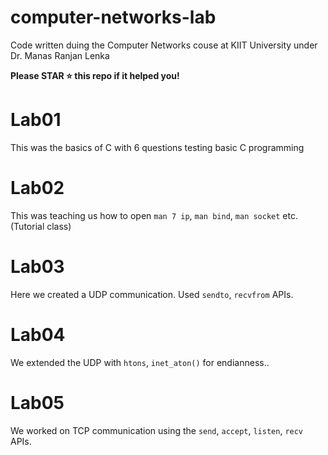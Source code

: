 # computer-networks-lab
 Code written duing the Computer Networks couse at KIIT University under Dr. Manas Ranjan Lenka


**Please STAR ⭐ this repo if it helped you!**


# Lab01

This was the basics of C with 6 questions testing basic C programming


# Lab02

This was teaching us how to open `man 7 ip`, `man bind`, `man socket` etc. (Tutorial class)


# Lab03

Here we created a UDP communication. Used `sendto`, `recvfrom` APIs.


# Lab04

We extended the UDP with `htons`, `inet_aton()` for endianness..


# Lab05

We worked on TCP communication using the `send`, `accept`, `listen`, `recv` APIs.
